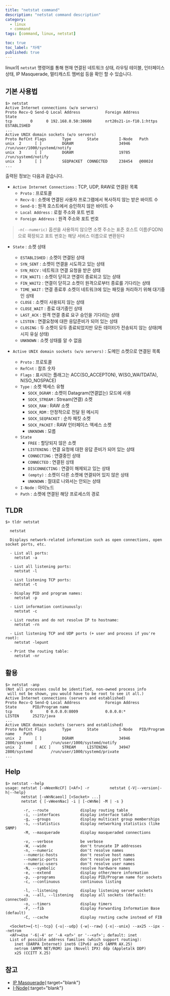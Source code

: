 ```yaml
---
title: "netstat command"
description: "netstat command description"
category:
  - linux
  - command
tags: [command, linux, netstat]

toc: true
toc_label: "차례"
published: true 
---
```


linux의 `netstat` 명령어를 통해 현재 연결된 네트워크 상태, 라우팅 테이블,
인터페이스 상태, IP Masquerade, 멀티캐스트 멤버쉽 등을 확인 할 수 있습니다.


## 기본 사용법

```shell
$> netstat
Active Internet connections (w/o servers)
Proto Recv-Q Send-Q Local Address           Foreign Address         State
tcp        0      0 192.168.0.50:38608      nrt20s21-in-f10.1:https ESTABLISHED
...
Active UNIX domain sockets (w/o servers)
Proto RefCnt Flags       Type       State         I-Node   Path
unix  2      [ ]         DGRAM                    34946    /run/user/1000/systemd/notify
unix  3      [ ]         DGRAM                    19785    /run/systemd/notify
unix  3      [ ]         SEQPACKET  CONNECTED     238454   @0002d
...
```

출력된 정보는 다음과 같습니다.

 - `Active Internet Connections` : TCP, UDP, RAW로 연결된 목록
   - `Proto`           : 프로토콜
   - `Recv-Q`          : 소켓에 연결된 사용자 프로그램에서 복사하지 않는 받은 바이트 수
   - `Send-Q`          : 원격 호스트에서 승인하지 않은 바이트 수
   - `Local Address`   : 로컬 주소와 포트 번호
   - `Foreign Address` : 원격 주소와 포트 번호
> `-n(--numeric)` 옵션을 사용하지 않으면 소켓 주소는 표준 호스트 이름(FQDN)으로 확장되고
  포트 번호는 해당 서비스 이름으로 변환된다

   - `State`           : 소켓 상태
     - `ESTABLISHED` : 소켓이 연결된 상태
     - `SYN_SENT`    : 소켓이 연결을 시도하고 있는 상태
     - `SYN_RECV`    : 네트워크 연결 요청을 받은 상태
     - `FIN_WAIT1`   : 소켓이 닫히고 연결이 종료되고 있는 상태
     - `FIN_WAIT2`   : 연결이 닫히고 소켓이 원격으로부터 종료를 기다리는 상태
     - `TIME_WAIT`   : 연결 종료후 소켓이 네트워크에 있는 패킷을 처리하기 위해 대기중인 상태
     - `CLOSE`       : 소켓이 사용되지 않는 상태
     - `CLOSE_WAIT`  : 종료 대기중인 상태
     - `LAST_ACK`    : 원격 연결 종료 요구 승인을 기다리는 상태
     - `LISTEN`      : 연결요청에 대한 응답준비가 되어 있는 상태
     - `CLOSING`     : 두 소켓이 모두 종료되었지만 모든 데이터가 전송되지 않는 상태(메시지 유실 상태)
     - `UNKNOWN`     : 소켓 상태를 알 수 없음

 - `Active UNIX domain sockets (w/o servers)` : 도메인 소켓으로 연결된 목록
   - `Proto`  : 프로토콜
   - `RefCnt` : 참조 숫자
   - `Flags`  : 표시되는 플래그는 ACC(SO_ACCEPTON), W(SO_WAITDATA), N(SO_NOSPACE)
   - `Type`   : 소켓 액세스 유형
     - `SOCK_DGRAM`     : 소켓이 Datagram(연결없는) 모드에 사용
     - `SOCK_STREAM`    : Stream(연결) 소켓
     - `SOCK_RAW`       : RAW 소켓
     - `SOCK_RDM`       : 안정적으로 전달 된 메시지
     - `SOCK_SEQPACKET` : 순차 패킷 소켓
     - `SOCK_PACKET`    : RAW 인터페이스 액세스 소켓
     - `UNKNOWN`        : 모름
   - `State`
     - `FREE`          : 할당되지 않은 소켓
     - `LISTENING`     : 연결 요청에 대한 응답 준비가 되어 있는 상태
     - `CONNECTING`    : 연결중인 상태
     - `CONNECTED`     : 연결된 상태
     - `DISCONNECTING` : 연결이 해제되고 있는 상태
     - `(empty)`       : 소켓이 다른 소켓에 연결되어 있지 않은 상태
     - `UNKNOWN`       : 절대로 나와서는 안되는 상태
   - `I-Node` : 아이노드
   - `Path`   : 소켓에 연결된 해당 프로세스의 경로

## TLDR

```shell
$> tldr netstat

  netstat

  Displays network-related information such as open connections, open socket ports, etc.

  - List all ports:
    netstat -a

  - List all listening ports:
    netstat -l

  - List listening TCP ports:
    netstat -t

  - Display PID and program names:
    netstat -p

  - List information continuously:
    netstat -c

  - List routes and do not resolve IP to hostname:
    netstat -rn

  - List listening TCP and UDP ports (+ user and process if you're root):
    netstat -lepunt

  - Print the routing table:
    netstat -nr
```

## 활용

```shell
$> netstat -anp
(Not all processes could be identified, non-owned process info
 will not be shown, you would have to be root to see it all.)
Active Internet connections (servers and established)
Proto Recv-Q Send-Q Local Address           Foreign Address         State       PID/Program name
tcp        0      0 0.0.0.0:8009            0.0.0.0:*               LISTEN      25272/java
...
Active UNIX domain sockets (servers and established)
Proto RefCnt Flags       Type       State         I-Node   PID/Program name    Path
unix  2      [ ]         DGRAM                    34946    2800/systemd        /run/user/1000/systemd/notify
unix  2      [ ACC ]     STREAM     LISTENING     34947    2800/systemd        /run/user/1000/systemd/private
...
```

## Help

```shell
$> netstat --help
usage: netstat [-vWeenNcCF] [<Af>] -r         netstat {-V|--version|-h|--help}
       netstat [-vWnNcaeol] [<Socket> ...]
       netstat { [-vWeenNac] -i | [-cWnNe] -M | -s }

        -r, --route              display routing table
        -i, --interfaces         display interface table
        -g, --groups             display multicast group memberships
        -s, --statistics         display networking statistics (like SNMP)
        -M, --masquerade         display masqueraded connections

        -v, --verbose            be verbose
        -W, --wide               don't truncate IP addresses
        -n, --numeric            don't resolve names
        --numeric-hosts          don't resolve host names
        --numeric-ports          don't resolve port names
        --numeric-users          don't resolve user names
        -N, --symbolic           resolve hardware names
        -e, --extend             display other/more information
        -p, --programs           display PID/Program name for sockets
        -c, --continuous         continuous listing

        -l, --listening          display listening server sockets
        -a, --all, --listening   display all sockets (default: connected)
        -o, --timers             display timers
        -F, --fib                display Forwarding Information Base (default)
        -C, --cache              display routing cache instead of FIB

  <Socket>={-t|--tcp} {-u|--udp} {-w|--raw} {-x|--unix} --ax25 --ipx --netrom
  <AF>=Use '-6|-4' or '-A <af>' or '--<af>'; default: inet
  List of possible address families (which support routing):
    inet (DARPA Internet) inet6 (IPv6) ax25 (AMPR AX.25) 
    netrom (AMPR NET/ROM) ipx (Novell IPX) ddp (Appletalk DDP) 
    x25 (CCITT X.25) 
```


## 참고
* [IP Masquerade](http://www.linuxlab.co.kr/docs/5-4.htm "IP Masquerade"){:target="blank"}
* [I-Node](https://en.wikipedia.org/wiki/Inode "I-Node"){:target="blank"}
